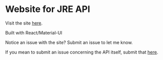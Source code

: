 # Website for JRE API

Visit the site [here](https://jre-ui.vercel.app/).

Built with React/Material-UI

Notice an issue with the site? Submit an issue to let me know.

If you mean to submit an issue concerning the API itself, submit that [here](https://github.com/tsclay/JRE-API/issues).